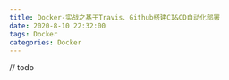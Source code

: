 ```yaml
---
title: Docker-实战之基于Travis、Github搭建CI&CD自动化部署
date: 2020-8-10 22:32:00
tags: Docker
categories: Docker
---
```


// todo
